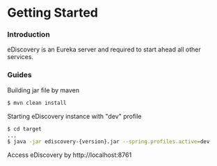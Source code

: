 # Getting Started

### Introduction
eDiscovery is an Eureka server and required to start ahead all other services. 

### Guides
Building jar file by maven
```sh
$ mvn clean install
```
Starting eDiscovery instance with "dev" profile
```sh
$ cd target
...
$ java -jar ediscovery-{version}.jar --spring.profiles.active=dev
```
Access eDiscovery by http://localhost:8761